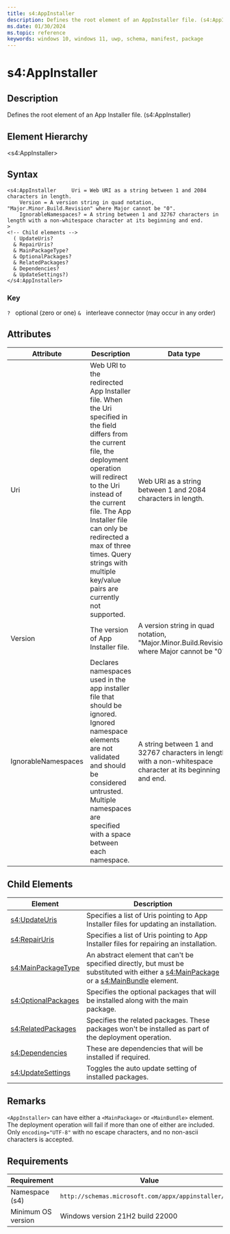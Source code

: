 ```yaml
---
title: s4:AppInstaller
description: Defines the root element of an AppInstaller file. (s4:AppInstaller)
ms.date: 01/30/2024
ms.topic: reference
keywords: windows 10, windows 11, uwp, schema, manifest, package 
---
```


# s4:AppInstaller

## Description

Defines the root element of an App Installer file. (s4:AppInstaller)

## Element Hierarchy

&lt;s4:AppInstaller&gt;

## Syntax

```syntax
<s4:AppInstaller     Uri = Web URI as a string between 1 and 2084 characters in length.
    Version = A version string in quad notation, "Major.Minor.Build.Revision" where Major cannot be "0".
    IgnorableNamespaces? = A string between 1 and 32767 characters in length with a non-whitespace character at its beginning and end.
>
<!-- Child elements -->
  ( UpdateUris?
  & RepairUris?
  & MainPackageType?
  & OptionalPackages?
  & RelatedPackages?
  & Dependencies?
  & UpdateSettings?)
</s4:AppInstaller>
```

### Key

`?`   optional (zero or one)
`&`   interleave connector (may occur in any order)


## Attributes

| Attribute | Description | Data type | Required |
| -----------| -------------| -----------| ----------|
| Uri | Web URI to the redirected App Installer file. When the Uri specified in the field differs from the current file, the deployment operation will redirect to the Uri instead of the current file. The App Installer file can only be redirected a max of three times. Query strings with multiple key/value pairs are currently not supported. | Web URI as a string between 1 and 2084 characters in length.| Yes |
| Version | The version of App Installer file. | A version string in quad notation, "Major.Minor.Build.Revision" where Major cannot be "0".| Yes |
| IgnorableNamespaces | Declares namespaces used in the app installer file that should be ignored. Ignored namespace elements are not validated and should be considered untrusted. Multiple namespaces are specified with a space between each namespace. | A string between 1 and 32767 characters in length with a non-whitespace character at its beginning and end.| No |


## Child Elements

| Element | Description |
| -----------| -------------|
| [s4:UpdateUris](element-s4-updateuris.md) | Specifies a list of Uris pointing to App Installer files for updating an installation. |
| [s4:RepairUris](element-s4-repairuris.md) | Specifies a list of Uris pointing to App Installer files for repairing an installation. |
| [s4:MainPackageType](element-s4-mainpackagetype.md) | An abstract element that can't be specified directly, but must be substituted with either a [s4:MainPackage](element-s4-mainpackage.md) or a [s4:MainBundle](element-s4-mainbundle.md) element. |
| [s4:OptionalPackages](element-s4-optionalpackages.md) | Specifies the optional packages that will be installed along with the main package. |
| [s4:RelatedPackages](element-s4-relatedpackages.md) | Specifies the related packages. These packages won't be installed as part of the deployment operation. |
| [s4:Dependencies](element-s4-dependencies.md) | These are dependencies that will be installed if required. |
| [s4:UpdateSettings](element-s4-updatesettings.md) | Toggles the auto update setting of installed packages. |

## Remarks

`<AppInstaller>` can have either a `<MainPackage>` or `<MainBundle>` element. The deployment operation will fail if more than one of either are included.
Only `encoding="UTF-8"` with no escape characters, and no non-ascii characters is accepted.

## Requirements

| Requirement | Value |
| ---------------| -------------------------------------------------------------|
| Namespace (s4) | `http://schemas.microsoft.com/appx/appinstaller/2021` |
| Minimum OS version | Windows version 21H2 build 22000 |
